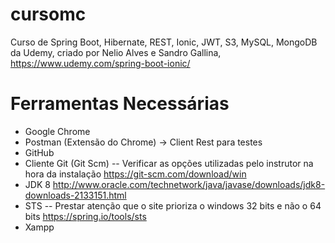 # cursomc
Curso de Spring Boot, Hibernate, REST, Ionic, JWT, S3, MySQL, MongoDB
da Udemy, criado por Nelio Alves e Sandro Gallina,
https://www.udemy.com/spring-boot-ionic/

# Ferramentas Necessárias
* Google Chrome
* Postman (Extensão do Chrome) -> Client Rest para testes
* GitHub
* Cliente Git (Git Scm) -- Verificar as opções utilizadas pelo instrutor na hora da instalação https://git-scm.com/download/win
* JDK 8 http://www.oracle.com/technetwork/java/javase/downloads/jdk8-downloads-2133151.html
* STS -- Prestar atenção que o site prioriza o windows 32 bits e não o 64 bits https://spring.io/tools/sts
* Xampp
